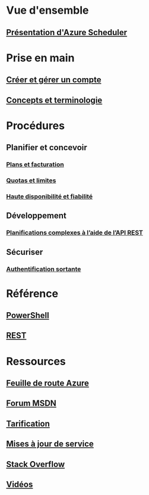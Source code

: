 



# Vue d'ensemble


## [Présentation d'Azure Scheduler](scheduler-intro.md)



# Prise en main


## [Créer et gérer un compte](scheduler-get-started-portal.md)


## [Concepts et terminologie](scheduler-concepts-terms.md)



# Procédures


## Planifier et concevoir


### [Plans et facturation](scheduler-plans-billing.md)


### [Quotas et limites](scheduler-limits-defaults-errors.md)


### [Haute disponibilité et fiabilité](scheduler-high-availability-reliability.md)



## Développement


### [Planifications complexes à l’aide de l’API REST](scheduler-advanced-complexity.md)




## Sécuriser


### [Authentification sortante](scheduler-outbound-authentication.md)



# Référence


## [PowerShell](/powershell/module/azurerm.scheduler)


## [REST](/rest/api/scheduler)



# Ressources


## [Feuille de route Azure](https://azure.microsoft.com/roadmap/)


## [Forum MSDN](https://social.msdn.microsoft.com/Forums/home?forum=azurescheduler)


## [Tarification](https://azure.microsoft.com/pricing/details/scheduler/)


## [Mises à jour de service](https://azure.microsoft.com/updates/?product=scheduler)


## [Stack Overflow](http://stackoverflow.com/questions/tagged/azure-scheduler)


## [Vidéos](https://azure.microsoft.com/documentation/videos/index/?services=scheduler)



